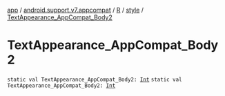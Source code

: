 [app](../../../index.md) / [android.support.v7.appcompat](../../index.md) / [R](../index.md) / [style](index.md) / [TextAppearance_AppCompat_Body2](.)

# TextAppearance_AppCompat_Body2

`static val TextAppearance_AppCompat_Body2: `[`Int`](https://kotlinlang.org/api/latest/jvm/stdlib/kotlin/-int/index.html)
`static val TextAppearance_AppCompat_Body2: `[`Int`](https://kotlinlang.org/api/latest/jvm/stdlib/kotlin/-int/index.html)